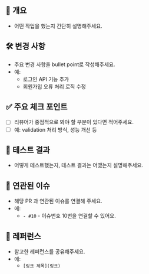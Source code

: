 ## 📌 개요

- 어떤 작업을 했는지 간단히 설명해주세요.

## 🛠️ 변경 사항

- 주요 변경 사항을 bullet point로 작성해주세요.
- 예:
  - 로그인 API 기능 추가
  - 회원가입 오류 처리 로직 수정

## ✅ 주요 체크 포인트

- [ ] 리뷰어가 중점적으로 봐야 할 부분이 있다면 적어주세요.
- [ ] 예: validation 처리 방식, 성능 개선 등

## 🔁 테스트 결과

- 어떻게 테스트했는지, 테스트 결과는 어땠는지 설명해주세요.

## 🔗 연관된 이슈

- 해당 PR 과 연관된 이슈를 연결해 주세요.
- 에:
  - `- #10` - 이슈번호 10번을 연결할 수 있어요.

## 📑 레퍼런스

- 참고한 레퍼런스를 공유해주세요.
- 에:
  - `[링크 제목](링크)`
